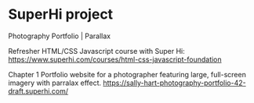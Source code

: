 # SuperHi project
Photography Portfolio | Parallax 

Refresher HTML/CSS Javascript course with Super Hi: https://www.superhi.com/courses/html-css-javascript-foundation

Chapter 1 
Portfolio website for a photographer featuring large, full-screen imagery with parralax effect.
https://sally-hart-photography-portfolio-42-draft.superhi.com/
